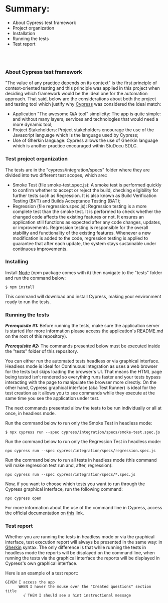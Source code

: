 # Summary:

  -  About Cypress test framework
  -  Project organization
  -  Installation
  -  Running the tests
  -  Test report

\
&nbsp;

### About Cypress test framework
"The value of any practice depends on its context" is the first principle of context-oriented testing and this principle was applied in this project when deciding which framework would be the ideal one for the automation approach. That said, below are the considerations about both the project and testing tool which justify why [Cypress](https://www.cypress.io/) was considered the ideal match:

 - Application "The awesome Q/A tool" simplicity: The app is quite simple: and without many layers, services and technologies that would need a more dynamic tool;
 - Project Stakeholders: Project stakeholders encourage the use of the Javascript language which is the language used by Cypress;
 - Use of Gherkin language: Cypress allows the use of Gherkin language which is another practice encouraged within StuDocu SDLC.


### Test project organization
The tests are in the "cypress/integration/specs" folder where they are divided into two different test scopes, which are::
  - Smoke Test (file smoke-test.spec.js): A smoke test is performed quickly to confirm whether to accept or reject the build, checking eligibility for further tests such as Regression. It is also known as Build Verification Testing (BVT) and Builds Acceptance Testing (BAT);
  - Regression (file regression.spec.js): Regression testing is a more complete test than the smoke test. It is performed to check whether the changed code affects the existing features or not. It ensures an application still functions as expected after any code changes, updates, or improvements. Regression testing is responsible for the overall stability and functionality of the existing features. Whenever a new modification is added to the code, regression testing is applied to guarantee that after each update, the system stays sustainable under continuous improvements.

### Installing
Install [Node](https://nodejs.org/en/download/) (npm package comes with it) then navigate to the "tests" folder and run the command below:

```
$ npm install
```

This command will download and install Cypress, making your environment ready to run the tests.

### Running the tests
***Prerequisite #1:*** Before running the tests, make sure the application server is started (for more information please access the application's README.md on the root of this repository).

***Prerequisite #2:*** The commands presented below must be executed inside the "tests" folder of this repository.

You can either run the automated tests headless or via graphical interface. Headless mode is ideal for Continuous Integration as uses a web browser for the tests but skips loading the browser's UI. That means the HTML page being tested isn’t rendered so everything runs faster and your tests bypass interacting with the page to manipulate the browser more directly. On the other hand, Cypress graphical interface (aka Test Runner) is ideal for the test creation as it allows you to see commands while they execute at the same time you see the application under test.


The next commands presented allow the tests to be run individually or all at once, in headless mode.

Run the command below to run only the Smoke Test in headless mode:
```
$ npx cypress run --spec cypress/integration/specs/smoke-test.spec.js
```
Run the command below to run only the Regression Test in headless mode:
```
npx cypress run --spec cypress/integration/specs/regression.spec.js
```
Run the command below to run all tests in headless mode (this command will make regression test run and, after, regression):
```
npx cypress run --spec cypress/integration/specs/*.spec.js
```

Now, if you want to choose which tests you want to run through the Cypress graphical interface, run the following command:
```
npx cypress open
```
For more information about the use of the command line in Cypress, access the official documentation on [this](https://docs.cypress.io/guides/guides/command-line) link.

### Test report
Whether you are running the tests in headless mode or via the graphical interface, test execution report will always be presented in the same way: in [Gherkin](https://cucumber.io/docs/gherkin/reference/) syntax. The only difference is that while running the tests in headless mode the reports will be displayed on the command line, when running the tests via the graphical interface the reports will be displayed in Cypress's own graphical interface.

Here is an example of a test report:
```
GIVEN I access the app
      WHEN I hover the mouse over the "Created questions" section title
        √ THEN I should see a hint instructional message
```